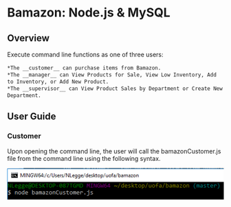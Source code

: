 # Bamazon: Node.js & MySQL

## Overview

Execute command line functions as one of three users:

	*The __customer__ can purchase items from Bamazon.
	*The __manager__ can View Products for Sale, View Low Inventory, Add to Inventory, or Add New Product.
	*The __supervisor__ can View Product Sales by Department or Create New Department.

## User Guide

### Customer

Upon opening the command line, the user will call the bamazonCustomer.js file from the command line using the following syntax.

![Node Syntax](./images/nodeBamazonCustomer.png)

